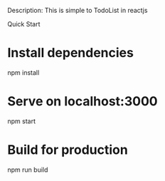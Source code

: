 
Description:
This is simple to TodoList in reactjs


Quick Start
# Install dependencies
npm install

# Serve on localhost:3000
npm start

# Build for production
npm run build